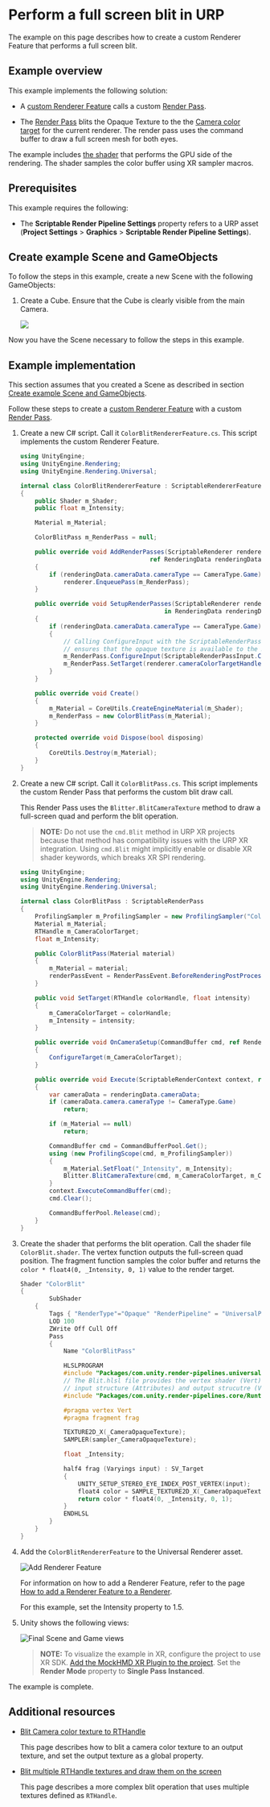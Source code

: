 # Perform a full screen blit in URP

The example on this page describes how to create a custom Renderer Feature that performs a full screen blit.

## Example overview

This example implements the following solution:

* A [custom Renderer Feature](https://docs.unity3d.com/Packages/com.unity.render-pipelines.universal@12.0/api/UnityEngine.Rendering.Universal.ScriptableRendererFeature.html) calls a custom [Render Pass](https://docs.unity3d.com/Packages/com.unity.render-pipelines.universal@12.0/api/UnityEngine.Rendering.Universal.ScriptableRenderPass.html).

* The [Render Pass](https://docs.unity3d.com/Packages/com.unity.render-pipelines.universal@12.0/api/UnityEngine.Rendering.Universal.ScriptableRenderPass.html) blits the Opaque Texture to the the [Camera color target](https://docs.unity3d.com/Packages/com.unity.render-pipelines.universal@7.0/api/UnityEngine.Rendering.Universal.ScriptableRenderer.html#UnityEngine_Rendering_Universal_ScriptableRenderer_cameraColorTarget) for the current renderer. The render pass uses the command buffer to draw a full screen mesh for both eyes.

The example includes [the shader](#shader) that performs the GPU side of the rendering. The shader samples the color buffer using XR sampler macros.

## Prerequisites

This example requires the following:

* The **Scriptable Render Pipeline Settings** property refers to a URP asset (**Project Settings** > **Graphics** > **Scriptable Render Pipeline Settings**).

## <a name="example-objects"></a>Create example Scene and GameObjects

To follow the steps in this example, create a new Scene with the following GameObjects:

1. Create a Cube. Ensure that the Cube is clearly visible from the main Camera.

    ![](../Images/how-to/blit/example-scene.png)

Now you have the Scene necessary to follow the steps in this example.

## Example implementation

This section assumes that you created a Scene as described in section [Create example Scene and GameObjects](#example-objects).

Follow these steps to create a [custom Renderer Feature](https://docs.unity3d.com/Packages/com.unity.render-pipelines.universal@12.0/api/UnityEngine.Rendering.Universal.ScriptableRendererFeature.html) with a custom [Render Pass](https://docs.unity3d.com/Packages/com.unity.render-pipelines.universal@12.0/api/UnityEngine.Rendering.Universal.ScriptableRenderPass.html).

1. Create a new C# script. Call it `ColorBlitRendererFeature.cs`. This script implements the custom Renderer Feature.

    ```C#
    using UnityEngine;
    using UnityEngine.Rendering;
    using UnityEngine.Rendering.Universal;

    internal class ColorBlitRendererFeature : ScriptableRendererFeature
    {
        public Shader m_Shader;
        public float m_Intensity;

        Material m_Material;

        ColorBlitPass m_RenderPass = null;

        public override void AddRenderPasses(ScriptableRenderer renderer,
                                        ref RenderingData renderingData)
        {
            if (renderingData.cameraData.cameraType == CameraType.Game)
                renderer.EnqueuePass(m_RenderPass);
        }

        public override void SetupRenderPasses(ScriptableRenderer renderer,
                                            in RenderingData renderingData)
        {
            if (renderingData.cameraData.cameraType == CameraType.Game)
            {
                // Calling ConfigureInput with the ScriptableRenderPassInput.Color argument
                // ensures that the opaque texture is available to the Render Pass.
                m_RenderPass.ConfigureInput(ScriptableRenderPassInput.Color);
                m_RenderPass.SetTarget(renderer.cameraColorTargetHandle, m_Intensity);
            }
        }

        public override void Create()
        {
            m_Material = CoreUtils.CreateEngineMaterial(m_Shader);
            m_RenderPass = new ColorBlitPass(m_Material);
        }

        protected override void Dispose(bool disposing)
        {
            CoreUtils.Destroy(m_Material);
        }
    }
    ```

2. Create a new C# script. Call it `ColorBlitPass.cs`. This script implements the custom Render Pass that performs the custom blit draw call.

    This Render Pass uses the `Blitter.BlitCameraTexture` method to draw a full-screen quad and perform the blit operation.

    > **NOTE:** Do not use the `cmd.Blit` method in URP XR projects because that method has compatibility issues with the URP XR integration. Using `cmd.Blit` might implicitly enable or disable XR shader keywords, which breaks XR SPI rendering.

    ```C#
    using UnityEngine;
    using UnityEngine.Rendering;
    using UnityEngine.Rendering.Universal;

    internal class ColorBlitPass : ScriptableRenderPass
    {
        ProfilingSampler m_ProfilingSampler = new ProfilingSampler("ColorBlit");
        Material m_Material;
        RTHandle m_CameraColorTarget;
        float m_Intensity;

        public ColorBlitPass(Material material)
        {
            m_Material = material;
            renderPassEvent = RenderPassEvent.BeforeRenderingPostProcessing;
        }

        public void SetTarget(RTHandle colorHandle, float intensity)
        {
            m_CameraColorTarget = colorHandle;
            m_Intensity = intensity;
        }

        public override void OnCameraSetup(CommandBuffer cmd, ref RenderingData renderingData)
        {
            ConfigureTarget(m_CameraColorTarget);
        }

        public override void Execute(ScriptableRenderContext context, ref RenderingData renderingData)
        {
            var cameraData = renderingData.cameraData;
            if (cameraData.camera.cameraType != CameraType.Game)
                return;

            if (m_Material == null)
                return;

            CommandBuffer cmd = CommandBufferPool.Get();
            using (new ProfilingScope(cmd, m_ProfilingSampler))
            {
                m_Material.SetFloat("_Intensity", m_Intensity);
                Blitter.BlitCameraTexture(cmd, m_CameraColorTarget, m_CameraColorTarget, m_Material, 0);
            }
            context.ExecuteCommandBuffer(cmd);
            cmd.Clear();

            CommandBufferPool.Release(cmd);
        }
    }
    ```

3. <a name="shader"></a>Create the shader that performs the blit operation. Call the shader file `ColorBlit.shader`. The vertex function outputs the full-screen quad position. The fragment function samples the color buffer and returns the `color * float4(0, _Intensity, 0, 1)` value to the render target.

    ```c++
    Shader "ColorBlit"
    {
            SubShader
        {
            Tags { "RenderType"="Opaque" "RenderPipeline" = "UniversalPipeline"}
            LOD 100
            ZWrite Off Cull Off
            Pass
            {
                Name "ColorBlitPass"

                HLSLPROGRAM
                #include "Packages/com.unity.render-pipelines.universal/ShaderLibrary/Core.hlsl"
                // The Blit.hlsl file provides the vertex shader (Vert),
                // input structure (Attributes) and output strucutre (Varyings)
                #include "Packages/com.unity.render-pipelines.core/Runtime/Utilities/Blit.hlsl"

                #pragma vertex Vert
                #pragma fragment frag

                TEXTURE2D_X(_CameraOpaqueTexture);
                SAMPLER(sampler_CameraOpaqueTexture);

                float _Intensity;

                half4 frag (Varyings input) : SV_Target
                {
                    UNITY_SETUP_STEREO_EYE_INDEX_POST_VERTEX(input);
                    float4 color = SAMPLE_TEXTURE2D_X(_CameraOpaqueTexture, sampler_CameraOpaqueTexture, input.texcoord);
                    return color * float4(0, _Intensity, 0, 1);
                }
                ENDHLSL
            }
        }
    }
    ```

4. Add the `ColorBlitRendererFeature` to the Universal Renderer asset.

    ![Add Renderer Feature](../Images/how-to/blit/add-renderer-feature.png)

    For information on how to add a Renderer Feature, refer to the page [How to add a Renderer Feature to a Renderer](../urp-renderer-feature-how-to-add.md).

    For this example, set the Intensity property to 1.5.

5. Unity shows the following views:

    ![Final Scene and Game views](../Images/how-to/blit/final-scene-and-game-view.png)

    > **NOTE:** To visualize the example in XR, configure the project to use XR SDK. [Add the MockHMD XR Plugin to the project](https://docs.unity3d.com/Packages/com.unity.xr.mock-hmd@latest/index.html). Set the **Render Mode** property to **Single Pass Instanced**.

The example is complete.

## Additional resources

* [Blit Camera color texture to RTHandle](../customize/blit-to-rthandle.md)

    This page describes how to blit a camera color texture to an output texture, and set the output texture as a global property.

* [Blit multiple RTHandle textures and draw them on the screen](../customize/blit-multiple-rthandles.md)

    This page describes a more complex blit operation that uses multiple textures defined as `RTHandle`.